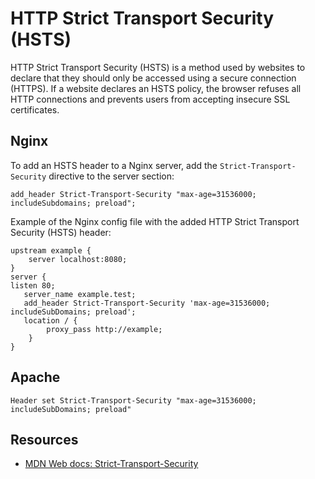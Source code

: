 # HTTP Strict Transport Security (HSTS)

HTTP Strict Transport Security (HSTS) is a method used by websites to declare that they should only be accessed using a secure connection (HTTPS). If a website declares an HSTS policy, the browser refuses all HTTP connections and prevents users from accepting insecure SSL certificates. 

## Nginx

To add an HSTS header to a Nginx server, add the `Strict-Transport-Security` directive to the server section:

    add_header Strict-Transport-Security "max-age=31536000; includeSubdomains; preload";

Example of the Nginx config file with the added HTTP Strict Transport Security (HSTS) header:

    upstream example {
        server localhost:8080;
    }
    server {
    listen 80;
       server_name example.test;
       add_header Strict-Transport-Security 'max-age=31536000; includeSubDomains; preload';
       location / {
            proxy_pass http://example;
        }
    }

## Apache

    Header set Strict-Transport-Security "max-age=31536000; includeSubDomains; preload"

## Resources

* [MDN Web docs: Strict-Transport-Security](https://developer.mozilla.org/en-US/docs/Web/HTTP/Headers/Strict-Transport-Security)